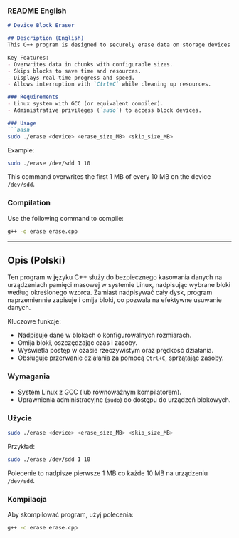 ### README English

```markdown
# Device Block Eraser

## Description (English)
This C++ program is designed to securely erase data on storage devices under Linux by overwriting specific blocks in a defined pattern. Instead of overwriting the entire device, it alternates between writing and skipping blocks, making it efficient for selective data removal. 

Key Features:
- Overwrites data in chunks with configurable sizes.
- Skips blocks to save time and resources.
- Displays real-time progress and speed.
- Allows interruption with `Ctrl+C` while cleaning up resources.

### Requirements
- Linux system with GCC (or equivalent compiler).
- Administrative privileges (`sudo`) to access block devices.

### Usage
```bash
sudo ./erase <device> <erase_size_MB> <skip_size_MB>
```

Example:
```bash
sudo ./erase /dev/sdd 1 10
```
This command overwrites the first 1 MB of every 10 MB on the device `/dev/sdd`.

### Compilation
Use the following command to compile:
```bash
g++ -o erase erase.cpp
```

---

## Opis (Polski)
Ten program w języku C++ służy do bezpiecznego kasowania danych na urządzeniach pamięci masowej w systemie Linux, nadpisując wybrane bloki według określonego wzorca. Zamiast nadpisywać cały dysk, program naprzemiennie zapisuje i omija bloki, co pozwala na efektywne usuwanie danych.

Kluczowe funkcje:
- Nadpisuje dane w blokach o konfigurowalnych rozmiarach.
- Omija bloki, oszczędzając czas i zasoby.
- Wyświetla postęp w czasie rzeczywistym oraz prędkość działania.
- Obsługuje przerwanie działania za pomocą `Ctrl+C`, sprzątając zasoby.

### Wymagania
- System Linux z GCC (lub równoważnym kompilatorem).
- Uprawnienia administracyjne (`sudo`) do dostępu do urządzeń blokowych.

### Użycie
```bash
sudo ./erase <device> <erase_size_MB> <skip_size_MB>
```

Przykład:
```bash
sudo ./erase /dev/sdd 1 10
```
Polecenie to nadpisze pierwsze 1 MB co każde 10 MB na urządzeniu `/dev/sdd`.

### Kompilacja
Aby skompilować program, użyj polecenia:
```bash
g++ -o erase erase.cpp
```
